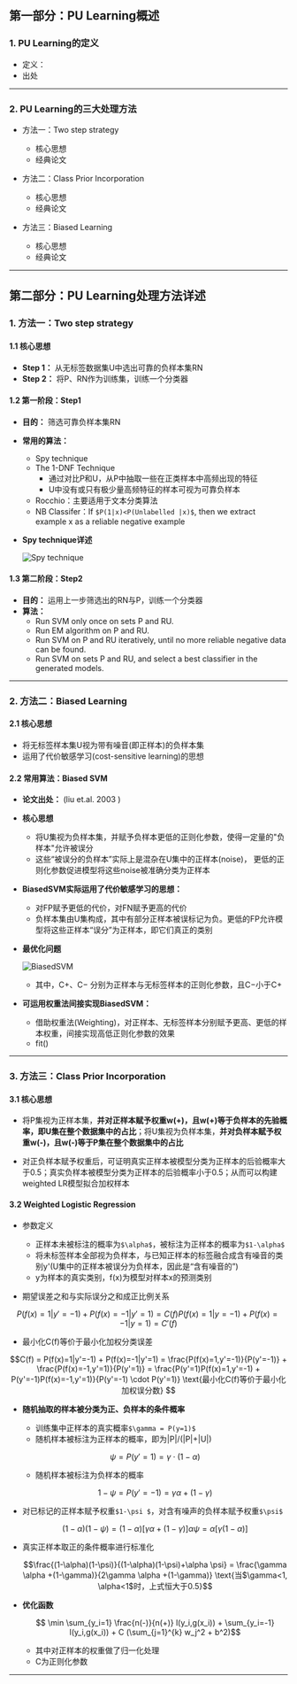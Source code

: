 ## 第一部分：PU Learning概述
### 1. PU Learning的定义
- 定义：
- 出处

---

### 2. PU Learning的三大处理方法
- 方法一：Two step strategy
  - 核心思想
  - 经典论文
  
- 方法二：Class Prior Incorporation
  - 核心思想
  - 经典论文
  
- 方法三：Biased Learning
  - 核心思想
  - 经典论文
  
---

## 第二部分：PU Learning处理方法详述

### 1. 方法一：Two step strategy

#### 1.1 核心思想
- **Step 1：** 从无标签数据集U中选出可靠的负样本集RN
- **Step 2：** 将P、RN作为训练集，训练一个分类器

#### 1.2 第一阶段：Step1

- **目的：** 筛选可靠负样本集RN

- **常用的算法：** 
  - Spy technique
  - The 1-DNF Technique
    - 通过对比P和U，从P中抽取一些在正类样本中高频出现的特征
    - U中没有或只有极少量高频特征的样本可视为可靠负样本
  - Rocchio：主要适用于文本分类算法
  - NB Classifer：If `$P(1|x)<P(Unlabelled |x)$`, then we extract example x as a reliable negative example

- **Spy technique详述**
   
   ![Spy technique](https://github.com/Albertsr/Anomaly-Detection/blob/master/SemiSupervised-PU%20Learning/Pics/Spy%20technique.jpg)
  
#### 1.3 第二阶段：Step2
- **目的：** 运用上一步筛选出的RN与P，训练一个分类器
- **算法：**
  - Run SVM only once on sets P and RU.
  - Run EM algorithm on P and RU.
  - Run SVM on P and RU iteratively, until no more reliable negative data can be found.
  - Run SVM on sets P and RU, and select a best
classifier in the generated models.

---

### 2. 方法二：Biased Learning
#### 2.1 核心思想
- 将无标签样本集U视为带有噪音(即正样本)的负样本集 
- 运用了代价敏感学习(cost-sensitive learning)的思想

#### 2.2 常用算法：Biased SVM
- **论文出处：** (liu et.al. 2003 )

- **核心思想**
  - 将U集视为负样本集，并赋予负样本更低的正则化参数，使得一定量的"负样本"允许被误分
  - 这些“被误分的负样本”实际上是混杂在U集中的正样本(noise)， 更低的正则化参数促进模型将这些noise被准确分类为正样本

- **BiasedSVM实际运用了代价敏感学习的思想：**   
  - 对FP赋予更低的代价，对FN赋予更高的代价
  - 负样本集由U集构成，其中有部分正样本被误标记为负。更低的FP允许模型将这些正样本“误分”为正样本，即它们真正的类别


- **最优化问题**

    ![BiasedSVM](https://github.com/Albertsr/Anomaly-Detection/blob/master/SemiSupervised-PU%20Learning/Pics/BiasedSVM.jpg)  
    - 其中，C+、C− 分别为正样本与无标签样本的正则化参数，且C−小于C+
    
- **可运用权重法间接实现BiasedSVM：**      
  - 借助权重法(Weighting)，对正样本、无标签样本分别赋予更高、更低的样本权重，间接实现高低正则化参数的效果
  - fit()
  
---

### 3. 方法三：Class Prior Incorporation
#### 3.1 核心思想
- 将P集视为正样本集，**并对正样本赋予权重w(+)，且w(+)等于负样本的先验概率，即U集在整个数据集中的占比**；将U集视为负样本集，**并对负样本赋予权重w(-)，且w(-)等于P集在整个数据集中的占比**

- 对正负样本赋予权重后，可证明真实正样本被模型分类为正样本的后验概率大于0.5；真实负样本被模型分类为正样本的后验概率小于0.5；从而可以构建weighted LR模型拟合加权样本

#### 3.2 Weighted Logistic Regression
- 参数定义
  - 正样本未被标注的概率为`$\alpha$`，被标注为正样本的概率为`$1-\alpha$`
  - 将未标签样本全部视为负样本，与已知正样本的标签融合成含有噪音的类别y'(U集中的正样本被误分为负样本，因此是“含有噪音的”)
  - y为样本的真实类别，f(x)为模型对样本x的预测类别

- 期望误差之和与实际误分之和成正比例关系
```math
P(f(x)=1|y'=-1) + P(f(x)=-1|y'=1) = C(f)

P(f(x)=1|y=-1) + P(f(x)=-1|y=1) = C'(f)

```
- 最小化C(f)等价于最小化加权分类误差
```math
C(f) = P(f(x)=1|y'=-1) + P(f(x)=-1|y'=1)

= \frac{P(f(x)=1,y'=-1)}{P(y'=-1)} + \frac{P(f(x)=-1,y'=1)}{P(y'=1)}

= \frac{P(y'=1)P(f(x)=1,y'=-1) + P(y'=-1)P(f(x)=-1,y'=1)}{P(y'=-1) \cdot P(y'=1)}

\text{最小化C(f)等价于最小化加权误分数}

```

- **随机抽取的样本被分类为正、负样本的条件概率**
   - 训练集中正样本的真实概率`$\gamma = P(y=1)$`
   - 随机样本被标注为正样本的概率，即为|P|/(|P|+|U|)
   ```math
   \psi = P(y'=1) = \gamma \cdot (1-\alpha)
   ```
   - 随机样本被标注为负样本的概率
   ```math
   1-\psi = P(y'=-1) = \gamma\alpha + (1-\gamma)
   ```

- 对已标记的正样本赋予权重`$1-\psi $`，对含有噪声的负样本赋予权重`$\psi$`
  ```math
  (1-\alpha)(1-\psi) = (1-\alpha)[\gamma\alpha + (1-\gamma)]
  
  \alpha \psi = \alpha [\gamma (1-\alpha)]
   ```
- 真实正样本取正的条件概率进行标准化
  ```math
  \frac{(1-\alpha)(1-\psi)}{(1-\alpha)(1-\psi)+\alpha \psi}
  = \frac{\gamma \alpha +(1-\gamma)}{2\gamma \alpha +(1-\gamma)}
  
  \text{当$\gamma<1, \alpha<1$时，上式恒大于0.5}
  ```

- **优化函数**
   ```math
      \min \sum_{y_i=1} \frac{n(-)}{n(+)} l(y_i,g(x_i)) + \sum_{y_i=-1} l(y_i,g(x_i)) + C (\sum_{j=1}^{k} w_j^2 + b^2)
   ```
  - 其中对正样本的权重做了归一化处理
  - C为正则化参数
  
---

